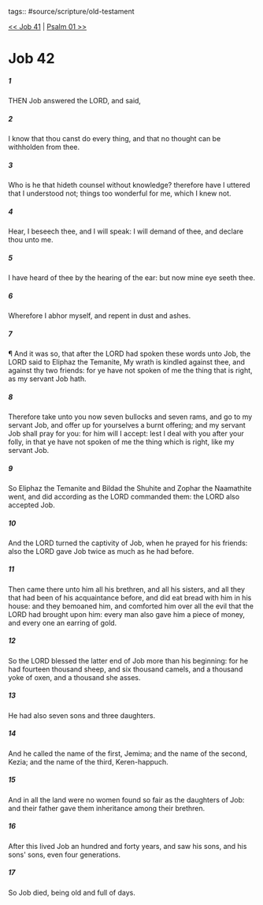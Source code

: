 tags:: #source/scripture/old-testament

[<< Job 41](old-testament/18_Job/Job_41.md) | [Psalm 01 >>](old-testament/19_Psalms/Psalm_01.md)

# Job 42

##### 1

THEN Job answered the LORD, and said,

##### 2

I know that thou canst do every thing, and that no thought can be withholden from thee.

##### 3

Who is he that hideth counsel without knowledge? therefore have I uttered that I understood not; things too wonderful for me, which I knew not.

##### 4

Hear, I beseech thee, and I will speak: I will demand of thee, and declare thou unto me.

##### 5

I have heard of thee by the hearing of the ear: but now mine eye seeth thee.

##### 6

Wherefore I abhor myself, and repent in dust and ashes.

##### 7

¶ And it was so, that after the LORD had spoken these words unto Job, the LORD said to Eliphaz the Temanite, My wrath is kindled against thee, and against thy two friends: for ye have not spoken of me the thing that is right, as my servant Job hath.

##### 8

Therefore take unto you now seven bullocks and seven rams, and go to my servant Job, and offer up for yourselves a burnt offering; and my servant Job shall pray for you: for him will I accept: lest I deal with you after your folly, in that ye have not spoken of me the thing which is right, like my servant Job.

##### 9

So Eliphaz the Temanite and Bildad the Shuhite and Zophar the Naamathite went, and did according as the LORD commanded them: the LORD also accepted Job.

##### 10

And the LORD turned the captivity of Job, when he prayed for his friends: also the LORD gave Job twice as much as he had before.

##### 11

Then came there unto him all his brethren, and all his sisters, and all they that had been of his acquaintance before, and did eat bread with him in his house: and they bemoaned him, and comforted him over all the evil that the LORD had brought upon him: every man also gave him a piece of money, and every one an earring of gold.

##### 12

So the LORD blessed the latter end of Job more than his beginning: for he had fourteen thousand sheep, and six thousand camels, and a thousand yoke of oxen, and a thousand she asses.

##### 13

He had also seven sons and three daughters.

##### 14

And he called the name of the first, Jemima; and the name of the second, Kezia; and the name of the third, Keren-happuch.

##### 15

And in all the land were no women found so fair as the daughters of Job: and their father gave them inheritance among their brethren.

##### 16

After this lived Job an hundred and forty years, and saw his sons, and his sons' sons, even four generations.

##### 17

So Job died, being old and full of days.
